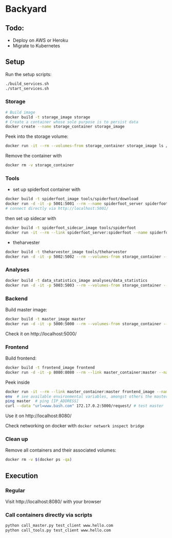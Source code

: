 # Backyard


## Todo:
- Deploy on AWS or Heroku
- Migrate to Kubernetes


## Setup
Run the setup scripts:
```bash
./build_services.sh
./start_services.sh
```

### Storage
```bash
# Build image
docker build -t storage_image storage
# Create a container whose sole purpose is to persist data
docker create --name storage_container storage_image
```

Peek into the storage volume:
```bash
docker run -it --rm --volumes-from storage_container storage_image ls /data
```

Remove the container with
```bash
docker rm -v storage_container
```


### Tools
* set up spiderfoot container with
```bash
docker build -t spiderfoot_image tools/spiderfoot/download
docker run -d -it -p 5001:5001 --rm --name spiderfoot_server spiderfoot_image
# connect directly via http://localhost:5001/
```
then set up sidecar with
```bash
docker build -t spiderfoot_sidecar_image tools/spiderfoot
docker run -it --rm --link spiderfoot_server:spiderfoot --name spiderfoot_sidecar spiderfoot_sidecar_image
```
* theharvester
```bash
docker build -t theharvester_image tools/theharvester
docker run -d -it -p 5002:5002 --rm --volumes-from storage_container --name theharvester_container theharvester_image
```


### Analyses
```bash
docker build -t data_statistics_image analyses/data_statistics
docker run -d -it -p 5003:5003 --rm --volumes-from storage_container --name data_statistics_container data_statistics_image
```


### Backend
Build master image:
```bash
docker build -t master_image master
docker run -d -it -p 5000:5000 --rm --volumes-from storage_container --link theharvester_container:theharvester --link data_statistics_container:data_statistics --name master_container master_image
```
Check it on http://localhost:5000/


### Frontend
Build frontend:
```bash
docker build -t frontend_image frontend
docker run -d -it -p 8080:8080 --rm --link master_container:master --name frontend_container frontend_image
```

Peek inside
```bash
docker run -it --rm --link master_container:master frontend_image --name frontend_container bash
env  # see available environmental variables, amongst others the master info
ping master  # ping [IP_ADDRESS]
curl --data "url=www.bash.com" 172.17.0.2:5000/request/ # test master
```
Use it on http://localhost:8080/

Check networking on docker with `docker network inspect bridge`


### Clean up
Remove all containers and their associated volumes:
```bash
docker rm -v $(docker ps -qa)
```


## Execution


### Regular
Visit http://localhost:8080/ with your browser


### Call containers directly via scripts
```bash
python call_master.py test_client www.hello.com
python call_tools.py test_client www.hello.com
```
